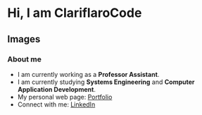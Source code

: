# Hi, I am ClariflaroCode 
## Images

### About me 
* I am currently working as a **Professor Assistant**.
* I am currently studying **Systems Engineering** and **Computer Application Development**.
* My personal web page:  [Portfolio](https://clariflarocode.github.io/)
* Connect with me: [LinkedIn](https://www.linkedin.com/in/julieta-watts)


<!--
**ClariflaroCode/ClariflaroCode** is a ✨ _special_ ✨ repository because its `README.md` (this file) appears on your GitHub profile.

Here are some ideas to get you started:

- 🔭 I’m currently working on ...
- 🌱 I’m currently learning ...
- 👯 I’m looking to collaborate on ...
- 🤔 I’m looking for help with ...
- 💬 Ask me about ...
- 📫 How to reach me: ...
- 😄 Pronouns: ...
- ⚡ Fun fact: ...
-->

